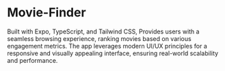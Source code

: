# Movie-Finder
Built with Expo, TypeScript, and Tailwind CSS, Provides users with a seamless browsing experience, ranking movies based on various engagement metrics. The app leverages modern UI/UX principles for a responsive and visually appealing interface, ensuring real-world scalability and performance.
